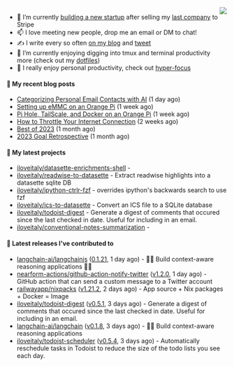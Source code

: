 <img align="right" src="https://github-readme-stats.vercel.app/api?username=iloveitaly&show_icons=true&text_color=718096&hide_title=true"/>

- 🔭 I’m currently [building a new startup](https://mikebian.co/bye-stripe-on-to-the-next-adventure/) after selling my [last company](https://suitesync.io) to Stripe
- 📫 I love meeting new people, drop me an email or DM to chat!
- ✍️ I write every so often [on my blog](http://mikebian.co/) and [tweet](https://twitter.com/mike_bianco)
- 🌱 I’m currently enjoying digging into tmux and terminal productivity more (check out my [dotfiles](https://github.com/iloveitaly/dotfiles))
- 💬 I really enjoy personal productivity, check out [hyper-focus](https://github.com/iloveitaly/hyper-focus)

#### 📜 My recent blog posts


- [Categorizing Personal Email Contacts with AI](https://mikebian.co/categorizing-personal-email-contacts-with-ai/) (1 day ago)
- [Setting up eMMC on an Orange Pi](https://mikebian.co/setting-up-emmc-on-an-orange-pi/) (1 week ago)
- [Pi Hole, TailScale, and Docker on an Orange Pi](https://mikebian.co/pi-hole-tailscale-and-docker-on-an-orange-pi/) (1 week ago)
- [How to Throttle Your Internet Connection](https://mikebian.co/how-to-throttle-your-internet-connection/) (2 weeks ago)
- [Best of 2023](https://mikebian.co/best-of-2023/) (1 month ago)
- [2023 Goal Retrospective](https://mikebian.co/2023-goal-retrospective/) (1 month ago)

#### 🌱 My latest projects


- [iloveitaly/datasette-enrichments-shell](https://github.com/iloveitaly/datasette-enrichments-shell) - 
- [iloveitaly/readwise-to-datasette](https://github.com/iloveitaly/readwise-to-datasette) - Extract readwise highlights into a datasette sqlite DB
- [iloveitaly/ipython-ctrlr-fzf](https://github.com/iloveitaly/ipython-ctrlr-fzf) - overrides ipython&#39;s backwards search to use fzf
- [iloveitaly/ics-to-datasette](https://github.com/iloveitaly/ics-to-datasette) - Convert an ICS file to a SQLite database
- [iloveitaly/todoist-digest](https://github.com/iloveitaly/todoist-digest) - Generate a digest of comments that occured since the last checked in date. Useful for including in an email.
- [iloveitaly/conventional-notes-summarization](https://github.com/iloveitaly/conventional-notes-summarization) - 

#### 🔭 Latest releases I've contributed to


- [langchain-ai/langchainjs](https://github.com/langchain-ai/langchainjs) ([0.1.21](https://github.com/langchain-ai/langchainjs/releases/tag/0.1.21), 1 day ago) - 🦜🔗 Build context-aware reasoning applications 🦜🔗
- [nearform-actions/github-action-notify-twitter](https://github.com/nearform-actions/github-action-notify-twitter) ([v1.2.0](https://github.com/nearform-actions/github-action-notify-twitter/releases/tag/v1.2.0), 1 day ago) - GitHub action that can send a custom message to a Twitter account
- [railwayapp/nixpacks](https://github.com/railwayapp/nixpacks) ([v1.21.2](https://github.com/railwayapp/nixpacks/releases/tag/v1.21.2), 2 days ago) - App source &#43; Nix packages &#43; Docker = Image
- [iloveitaly/todoist-digest](https://github.com/iloveitaly/todoist-digest) ([v0.5.1](https://github.com/iloveitaly/todoist-digest/releases/tag/v0.5.1), 3 days ago) - Generate a digest of comments that occured since the last checked in date. Useful for including in an email.
- [langchain-ai/langchain](https://github.com/langchain-ai/langchain) ([v0.1.8](https://github.com/langchain-ai/langchain/releases/tag/v0.1.8), 3 days ago) - 🦜🔗 Build context-aware reasoning applications
- [iloveitaly/todoist-scheduler](https://github.com/iloveitaly/todoist-scheduler) ([v0.5.4](https://github.com/iloveitaly/todoist-scheduler/releases/tag/v0.5.4), 3 days ago) - Automatically reschedule tasks in Todoist to reduce the size of the todo lists you see each day.
